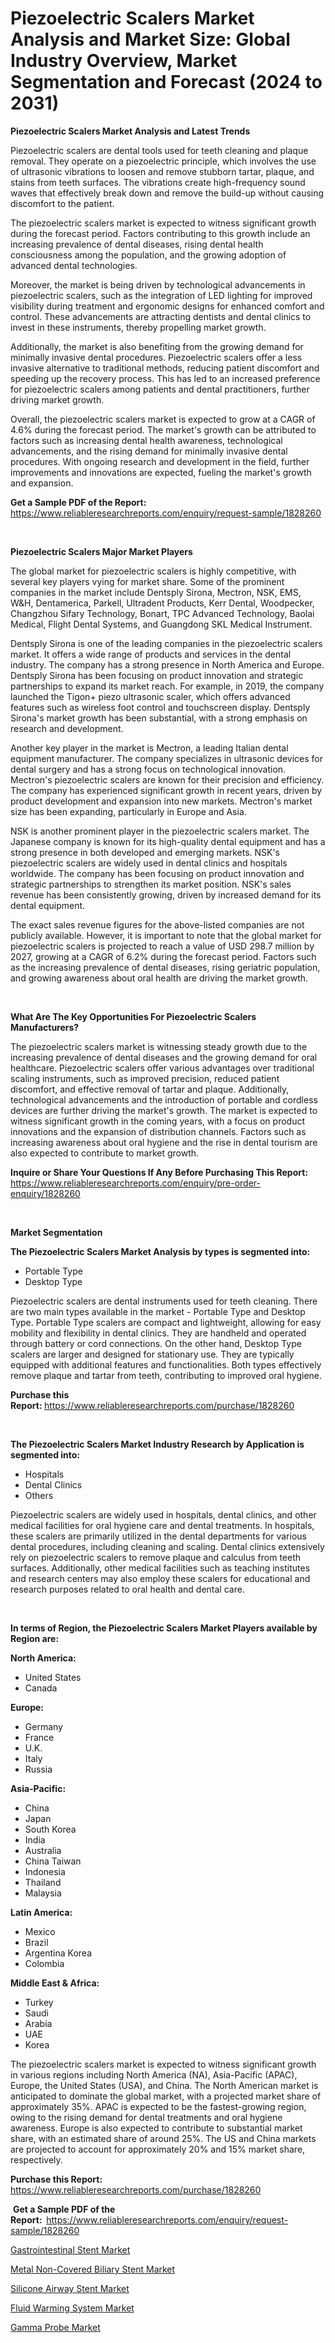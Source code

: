 <p><h1>Piezoelectric Scalers Market Analysis and Market Size: Global Industry Overview, Market Segmentation and Forecast (2024 to 2031)</h1></p><p><strong>Piezoelectric Scalers Market Analysis and Latest Trends</strong></p>
<p><p>Piezoelectric scalers are dental tools used for teeth cleaning and plaque removal. They operate on a piezoelectric principle, which involves the use of ultrasonic vibrations to loosen and remove stubborn tartar, plaque, and stains from teeth surfaces. The vibrations create high-frequency sound waves that effectively break down and remove the build-up without causing discomfort to the patient.</p><p>The piezoelectric scalers market is expected to witness significant growth during the forecast period. Factors contributing to this growth include an increasing prevalence of dental diseases, rising dental health consciousness among the population, and the growing adoption of advanced dental technologies.</p><p>Moreover, the market is being driven by technological advancements in piezoelectric scalers, such as the integration of LED lighting for improved visibility during treatment and ergonomic designs for enhanced comfort and control. These advancements are attracting dentists and dental clinics to invest in these instruments, thereby propelling market growth.</p><p>Additionally, the market is also benefiting from the growing demand for minimally invasive dental procedures. Piezoelectric scalers offer a less invasive alternative to traditional methods, reducing patient discomfort and speeding up the recovery process. This has led to an increased preference for piezoelectric scalers among patients and dental practitioners, further driving market growth.</p><p>Overall, the piezoelectric scalers market is expected to grow at a CAGR of 4.6% during the forecast period. The market's growth can be attributed to factors such as increasing dental health awareness, technological advancements, and the rising demand for minimally invasive dental procedures. With ongoing research and development in the field, further improvements and innovations are expected, fueling the market's growth and expansion.</p></p>
<p><strong>Get a Sample PDF of the Report:&nbsp;</strong> <a href="https://www.reliableresearchreports.com/enquiry/request-sample/1828260">https://www.reliableresearchreports.com/enquiry/request-sample/1828260</a></p>
<p>&nbsp;</p>
<p><strong>Piezoelectric Scalers Major Market Players</strong></p>
<p><p>The global market for piezoelectric scalers is highly competitive, with several key players vying for market share. Some of the prominent companies in the market include Dentsply Sirona, Mectron, NSK, EMS, W&H, Dentamerica, Parkell, Ultradent Products, Kerr Dental, Woodpecker, Changzhou Sifary Technology, Bonart, TPC Advanced Technology, Baolai Medical, Flight Dental Systems, and Guangdong SKL Medical Instrument.</p><p>Dentsply Sirona is one of the leading companies in the piezoelectric scalers market. It offers a wide range of products and services in the dental industry. The company has a strong presence in North America and Europe. Dentsply Sirona has been focusing on product innovation and strategic partnerships to expand its market reach. For example, in 2019, the company launched the Tigon+ piezo ultrasonic scaler, which offers advanced features such as wireless foot control and touchscreen display. Dentsply Sirona's market growth has been substantial, with a strong emphasis on research and development.</p><p>Another key player in the market is Mectron, a leading Italian dental equipment manufacturer. The company specializes in ultrasonic devices for dental surgery and has a strong focus on technological innovation. Mectron's piezoelectric scalers are known for their precision and efficiency. The company has experienced significant growth in recent years, driven by product development and expansion into new markets. Mectron's market size has been expanding, particularly in Europe and Asia.</p><p>NSK is another prominent player in the piezoelectric scalers market. The Japanese company is known for its high-quality dental equipment and has a strong presence in both developed and emerging markets. NSK's piezoelectric scalers are widely used in dental clinics and hospitals worldwide. The company has been focusing on product innovation and strategic partnerships to strengthen its market position. NSK's sales revenue has been consistently growing, driven by increased demand for its dental equipment.</p><p>The exact sales revenue figures for the above-listed companies are not publicly available. However, it is important to note that the global market for piezoelectric scalers is projected to reach a value of USD 298.7 million by 2027, growing at a CAGR of 6.2% during the forecast period. Factors such as the increasing prevalence of dental diseases, rising geriatric population, and growing awareness about oral health are driving the market growth.</p></p>
<p>&nbsp;</p>
<p><strong>What Are The Key Opportunities For Piezoelectric Scalers Manufacturers?</strong></p>
<p><p>The piezoelectric scalers market is witnessing steady growth due to the increasing prevalence of dental diseases and the growing demand for oral healthcare. Piezoelectric scalers offer various advantages over traditional scaling instruments, such as improved precision, reduced patient discomfort, and effective removal of tartar and plaque. Additionally, technological advancements and the introduction of portable and cordless devices are further driving the market's growth. The market is expected to witness significant growth in the coming years, with a focus on product innovations and the expansion of distribution channels. Factors such as increasing awareness about oral hygiene and the rise in dental tourism are also expected to contribute to market growth.</p></p>
<p><strong>Inquire or Share Your Questions If Any Before Purchasing This Report:</strong> <a href="https://www.reliableresearchreports.com/enquiry/pre-order-enquiry/1828260">https://www.reliableresearchreports.com/enquiry/pre-order-enquiry/1828260</a></p>
<p>&nbsp;</p>
<p><strong>Market Segmentation</strong></p>
<p><strong>The Piezoelectric Scalers Market Analysis by types is segmented into:</strong></p>
<p><ul><li>Portable Type</li><li>Desktop Type</li></ul></p>
<p><p>Piezoelectric scalers are dental instruments used for teeth cleaning. There are two main types available in the market - Portable Type and Desktop Type. Portable Type scalers are compact and lightweight, allowing for easy mobility and flexibility in dental clinics. They are handheld and operated through battery or cord connections. On the other hand, Desktop Type scalers are larger and designed for stationary use. They are typically equipped with additional features and functionalities. Both types effectively remove plaque and tartar from teeth, contributing to improved oral hygiene.</p></p>
<p><strong>Purchase this Report:&nbsp;</strong><a href="https://www.reliableresearchreports.com/purchase/1828260">https://www.reliableresearchreports.com/purchase/1828260</a></p>
<p>&nbsp;</p>
<p><strong>The Piezoelectric Scalers Market Industry Research by Application is segmented into:</strong></p>
<p><ul><li>Hospitals</li><li>Dental Clinics</li><li>Others</li></ul></p>
<p><p>Piezoelectric scalers are widely used in hospitals, dental clinics, and other medical facilities for oral hygiene care and dental treatments. In hospitals, these scalers are primarily utilized in the dental departments for various dental procedures, including cleaning and scaling. Dental clinics extensively rely on piezoelectric scalers to remove plaque and calculus from teeth surfaces. Additionally, other medical facilities such as teaching institutes and research centers may also employ these scalers for educational and research purposes related to oral health and dental care.</p></p>
<p>&nbsp;</p>
<p><strong>In terms of Region, the Piezoelectric Scalers Market Players available by Region are:</strong></p>
<p>
    <p> <strong> North America: </strong>
        <ul>
            <li>United States</li>
            <li>Canada</li>
        </ul>
        </p> 
    <p> <strong> Europe: </strong>
        <ul>
            <li>Germany</li>
            <li>France</li>
            <li>U.K.</li>
            <li>Italy</li>
            <li>Russia</li>
        </ul>
        </p> 
    <p> <strong> Asia-Pacific: </strong>
        <ul>
            <li>China</li>
            <li>Japan</li>
            <li>South Korea</li>
            <li>India</li>
            <li>Australia</li>
            <li>China Taiwan</li>
            <li>Indonesia</li>
            <li>Thailand</li>
            <li>Malaysia</li>
        </ul>
        </p> 
    <p> <strong> Latin America: </strong>
        <ul>
            <li>Mexico</li>
            <li>Brazil</li>
            <li>Argentina Korea</li>
            <li>Colombia</li>
        </ul>
        </p> 
    <p> <strong> Middle East & Africa: </strong>
        <ul>
            <li>Turkey</li>
            <li>Saudi</li>
            <li>Arabia</li>
            <li>UAE</li>
            <li>Korea</li>
        </ul>
    </p>
    </p>
<p><p>The piezoelectric scalers market is expected to witness significant growth in various regions including North America (NA), Asia-Pacific (APAC), Europe, the United States (USA), and China. The North American market is anticipated to dominate the global market, with a projected market share of approximately 35%. APAC is expected to be the fastest-growing region, owing to the rising demand for dental treatments and oral hygiene awareness. Europe is also expected to contribute to substantial market share, with an estimated share of around 25%. The US and China markets are projected to account for approximately 20% and 15% market share, respectively.</p></p>
<p><strong>Purchase this Report: </strong><a href="https://www.reliableresearchreports.com/purchase/1828260">https://www.reliableresearchreports.com/purchase/1828260</a></p>
<p>&nbsp;<strong>Get a Sample PDF of the Report:&nbsp;&nbsp;</strong><a href="https://www.reliableresearchreports.com/enquiry/request-sample/1828260">https://www.reliableresearchreports.com/enquiry/request-sample/1828260</a></p>
<p><strong></strong></p>
<p><p><a href="https://github.com/chartsaturn/Market-Research-Report-List-1/blob/main/gastrointestinal-stent-market.md">Gastrointestinal Stent Market</a></p><p><a href="https://github.com/Triciasol/Market-Research-Report-List-1/blob/main/metal-non-covered-biliary-stent-market.md">Metal Non-Covered Biliary Stent Market</a></p><p><a href="https://github.com/JameTravis/Market-Research-Report-List-3/blob/main/silicone-airway-stent-market.md">Silicone Airway Stent Market</a></p><p><a href="https://github.com/GroverBarry/Market-Research-Report-List-3/blob/main/fluid-warming-system-market.md">Fluid Warming System Market</a></p><p><a href="https://github.com/RichRobinson5/Market-Research-Report-List-3/blob/main/gamma-probe-market.md">Gamma Probe Market</a></p></p>